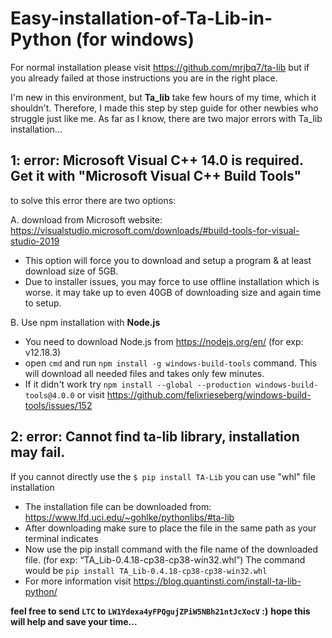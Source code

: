 # Easy-installation-of-Ta-Lib-in-Python (for windows)

For normal installation please visit https://github.com/mrjbq7/ta-lib but if you already failed at those instructions you are in the right place. 

I'm new in this environment, but **Ta_lib** take few hours of my time, which it shouldn't. Therefore, I made this step by step guide for other newbies who struggle just like me. As far as I know, there are two major errors with Ta_lib installation...

## 1: error: Microsoft Visual C++ 14.0 is required. Get it with "Microsoft Visual C++ Build Tools"

to solve this error there are two options:

  A. download from Microsoft website:  https://visualstudio.microsoft.com/downloads/#build-tools-for-visual-studio-2019
  
  - This option will force you to download and setup a program & at least download size of 5GB.
  - Due to installer issues, you may force to use offline installation which is worse. it may take up to even 40GB of downloading size and again time to setup.

  B. Use npm installation with **Node.js** 
  
  - You need to download Node.js from  https://nodejs.org/en/  (for exp: v12.18.3)
  - open `cmd` and run `npm install -g windows-build-tools` command. This will download all needed files and takes only few minutes.
  - If it didn't work try `npm install --global --production windows-build-tools@4.0.0` or visit https://github.com/felixrieseberg/windows-build-tools/issues/152

## 2: error: Cannot find ta-lib library, installation may fail.

If you cannot directly use the `$ pip install TA-Lib` you can use "whl" file installation

  - The installation file can be downloaded from: https://www.lfd.uci.edu/~gohlke/pythonlibs/#ta-lib
  - After downloading make sure to place the file in the same path as your terminal indicates
  - Now use the pip install command with the file name of the downloaded file. (for exp: “TA_Lib-0.4.18-cp38-cp38-win32.whl”) The command would be `pip install TA_Lib-0.4.18-cp38-cp38-win32.whl`
  - For more information visit https://blog.quantinsti.com/install-ta-lib-python/
  
  
  
  
  
  **feel free to send `LTC` to `LW1Ydexa4yFPQgujZPiW5NBh21ntJcXocV` :)** **hope this will help and save your time...**
  
  
